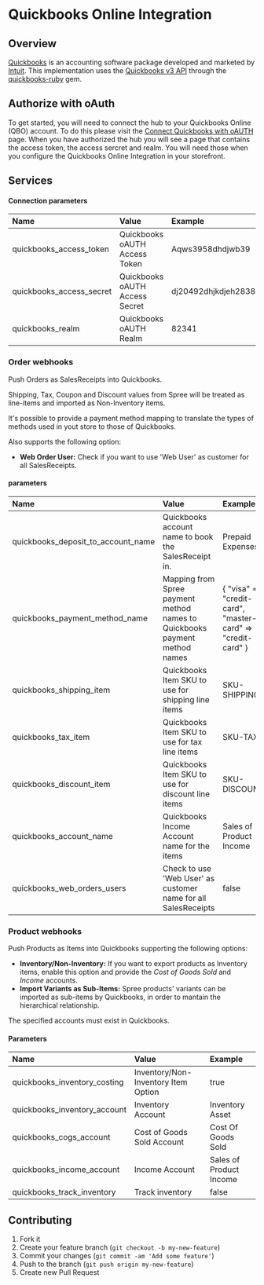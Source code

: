 # Quickbooks Online Integration

## Overview

[Quickbooks](http://quickbooks.intuit.com) is an accounting software package developed and marketed by [Intuit](http://www.intuit.com). This implementation uses the [Quickbooks v3 API](https://developer.intuit.com/apiexplorer?apiname=V3QBO) through the [quickbooks-ruby](https://github.com/ruckus/quickbooks-ruby) gem.

## Authorize with oAuth
To get started, you will need to connect the hub to your Quickbooks Online (QBO) account. To do this please visit the [Connect Quickbooks with oAUTH](http://spreecommerce.com/quickbooks) page. When you have authorized the hub you will see a page that contains the access token, the access sercret and realm. You will need those when you configure the Quickbooks Online Integration in your storefront. 

## Services

#### Connection parameters

| Name | Value | Example |
| :----| :-----| :------ |
| quickbooks_access_token | Quickbooks oAUTH Access Token |Aqws3958dhdjwb39|
| quickbooks_access_secret | Quickbooks oAUTH Access Secret |dj20492dhjkdjeh2838w7|
| quickbooks_realm | Quickbooks oAUTH Realm |82341|

### Order webhooks

Push Orders as SalesReceipts into Quickbooks.

Shipping, Tax, Coupon and Discount values from Spree will be treated as line-items and imported as Non-Inventory items.

It's possible to provide a payment method mapping to translate the types of methods used in yout store to those of Quickbooks.

Also supports the following option:

 - **Web Order User:** Check if you want to use 'Web User' as customer for all SalesReceipts.

#### parameters

| Name | Value | Example |
| :----| :-----| :------ |
| quickbooks_deposit_to_account_name | Quickbooks account name to book the SalesReceipt in. | Prepaid Expenses |
| quickbooks_payment_method_name | Mapping from Spree payment method names to Quickbooks payment method names |{ "visa" => "credit-card", "master-card" => "credit-card" }|
| quickbooks_shipping_item | Quickbooks Item SKU to use for shipping line items | SKU-SHIPPING |
| quickbooks_tax_item | Quickbooks Item SKU to use for tax line items |SKU-TAX|
| quickbooks_discount_item | Quickbooks Item SKU to use for discount line items |SKU-DISCOUNT|
| quickbooks_account_name | Quickbooks Income Account name for the items | Sales of Product Income |
| quickbooks_web_orders_users | Check to use 'Web User' as customer name for all SalesReceipts | false|

### Product webhooks

Push Products as Items into Quickbooks supporting the following options:

 - **Inventory/Non-Inventory:** If you want to export products as Inventory items, enable this option and provide the *Cost of Goods Sold* and *Income* accounts.
 - **Import Variants as Sub-Items:** Spree products' variants can be imported as sub-items by Quickbooks, in order to mantain the hierarchical relationship.

The specified accounts must exist in Quickbooks.

#### Parameters

| Name | Value | Example |
| :----| :-----| :------ |
| quickbooks_inventory_costing | Inventory/Non-Inventory Item Option | true |
| quickbooks_inventory_account | Inventory Account | Inventory Asset |
| quickbooks_cogs_account | Cost of Goods Sold Account | Cost Of Goods Sold |
| quickbooks_income_account | Income Account | Sales of Product Income |
| quickbooks_track_inventory | Track inventory | false |

## Contributing

1. Fork it
2. Create your feature branch (`git checkout -b my-new-feature`)
3. Commit your changes (`git commit -am 'Add some feature'`)
4. Push to the branch (`git push origin my-new-feature`)
5. Create new Pull Request
